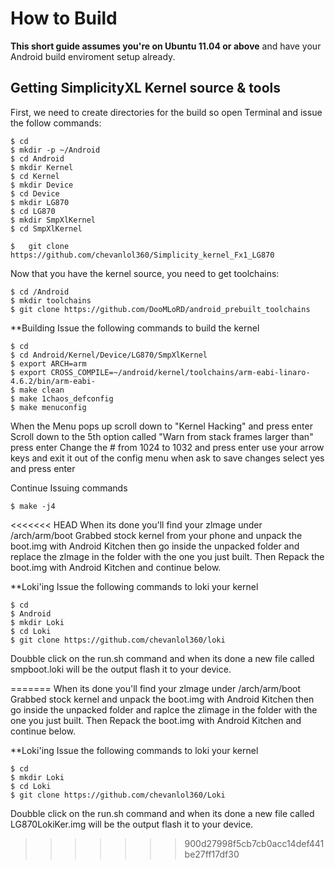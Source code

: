 How to Build
====================
**This short guide assumes you're on Ubuntu 11.04 or above** and have your Android build enviroment setup already.

Getting SimplicityXL Kernel source & tools
-------------------------------------------

First, we need to create directories for the build so open Terminal and issue the follow commands:

    $ cd 
    $ mkdir -p ~/Android
    $ cd Android
    $ mkdir Kernel
    $ cd Kernel
    $ mkdir Device
    $ cd Device
    $ mkdir LG870
    $ cd LG870
    $ mkdir SmpXlKernel
    $ cd SmpXlKernel

    $   git clone https://github.com/chevanlol360/Simplicity_kernel_Fx1_LG870

Now that you have the kernel source, you need to get toolchains:

    $ cd /Android
    $ mkdir toolchains
    $ git clone https://github.com/DooMLoRD/android_prebuilt_toolchains

**Building
Issue the following commands to build the kernel

    $ cd
    $ cd Android/Kernel/Device/LG870/SmpXlKernel
    $ export ARCH=arm
    $ export CROSS_COMPILE=~/android/kernel/toolchains/arm-eabi-linaro-4.6.2/bin/arm-eabi-
    $ make clean 
    $ make 1chaos_defconfig
    $ make menuconfig

When the Menu pops up scroll down to "Kernel Hacking" and press enter
Scroll down to the 5th option called "Warn from stack frames larger than" press enter
Change the # from 1024 to 1032 and press enter
use your arrow keys and exit it out of the config menu when ask to save changes select yes and press enter

Continue Issuing commands

    $ make -j4
    
<<<<<<< HEAD
When its done you'll find your zlmage under /arch/arm/boot Grabbed stock kernel from your phone and unpack the boot.img with Android Kitchen then go inside the unpacked folder and replace the zlmage in the folder with the one you just built. Then Repack the boot.img with Android Kitchen and continue below.

**Loki'ing
Issue the following commands to loki your kernel
    
    $ cd
    $ Android
    $ mkdir Loki
    $ cd Loki
    $ git clone https://github.com/chevanlol360/loki
    
Doubble click on the run.sh command and when its done a new file called smpboot.loki will be the output flash it to your device.   

=======
When its done you'll find your zlmage under /arch/arm/boot Grabbed stock kernel and unpack the boot.img with Android Kitchen then go inside the unpacked folder and raplce the zlimage in the folder with the one you just built. Then Repack the boot.img with Android Kitchen and continue below.

**Loki'ing
Issue the following commands to loki your kernel
    
    $ cd
    $ mkdir Loki
    $ cd Loki
    $ git clone https://github.com/chevanlol360/Loki
    
Doubble click on the run.sh command and when its done a new file called LG870LokiKer.img will be the output flash it to your device.   
>>>>>>> 900d27998f5cb7cb0acc14def441be27ff17df30


